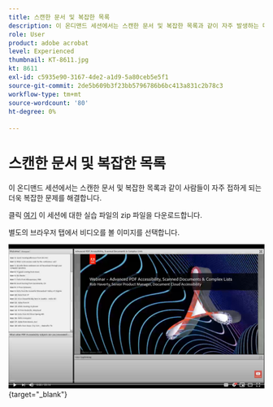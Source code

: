 ```yaml
---
title: 스캔한 문서 및 복잡한 목록
description: 이 온디맨드 세션에서는 스캔한 문서 및 복잡한 목록과 같이 자주 발생하는 더욱 복잡한 문제를 해결합니다
role: User
product: adobe acrobat
level: Experienced
thumbnail: KT-8611.jpg
kt: 8611
exl-id: c5935e90-3167-4de2-a1d9-5a80ceb5e5f1
source-git-commit: 2de5b609b3f23bb5796786b6bc413a831c2b78c3
workflow-type: tm+mt
source-wordcount: '80'
ht-degree: 0%

---
```


# 스캔한 문서 및 복잡한 목록

이 온디맨드 세션에서는 스캔한 문서 및 복잡한 목록과 같이 사람들이 자주 접하게 되는 더욱 복잡한 문제를 해결합니다.

클릭 [여기](../assets/accessibilitysession4.zip) 이 세션에 대한 실습 파일의 zip 파일을 다운로드합니다.

별도의 브라우저 탭에서 비디오를 볼 이미지를 선택합니다.

[![세션 4 비디오](../assets/Accessibilitysession4_YT.png)](https://youtu.be/RuBk6DqJBFc){target=&quot;_blank&quot;}
